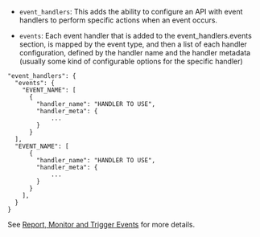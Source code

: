 ---
---

* `event_handlers`: This adds the ability to configure an API with event handlers to perform specific actions when an event occurs. 

* `events`: Each event handler that is added to the event_handlers.events section, is mapped by the event type, and then a list of each handler configuration, defined by the handler name and the handler metadata (usually some kind of configurable options for the specific handler)

```{.copyWrapper}
"event_handlers": {
  "events": {
    "EVENT_NAME": [
      {
        "handler_name": "HANDLER TO USE",
        "handler_meta": {
            ...
        }
      }
  ],
  "EVENT_NAME": [
      {
        "handler_name": "HANDLER TO USE",
        "handler_meta": {
            ...
        }
      }
    ],
  }
}
```

See [Report, Monitor and Trigger Events](/docs/basic-config-and-security/report-monitor-trigger-events/) for more details.
